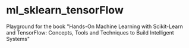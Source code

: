 # ml_sklearn_tensorFlow
Playground for the book "Hands-On Machine Learning with Scikit-Learn and TensorFlow: Concepts, Tools and Techniques to Build Intelligent Systems"
